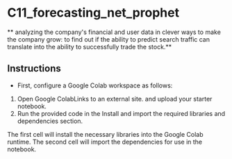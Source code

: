 # C11_forecasting_net_prophet
** analyzing the company's financial and user data in clever ways to make the company grow: to find out if the ability to predict search traffic can translate into the ability to successfully trade the stock.**
## Instructions
* First, configure a Google Colab workspace as follows:
1. Open Google ColabLinks to an external site. and upload your starter notebook.
2. Run the provided code in the Install and import the required libraries and dependencies section.

The first cell will install the necessary libraries into the Google Colab runtime.
The second cell will import the dependencies for use in the notebook.
